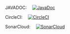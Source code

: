 JAVADOC: &emsp;[![JavaDoc](docs/javadoc.png)](https://mariangolea.github.io/familybudget.desktop/)  

CircleCI: &emsp;[![CircleCI](https://circleci.com/gh/mariangolea/familybudget.desktop/tree/main.svg?style=svg)](https://circleci.com/gh/mariangolea/familybudget.desktop/tree/main)  
  
SonarCloud: &emsp;[![SonarCloud](https://sonarcloud.io/api/project_badges/measure?project=mariangolea_familybudget.desktop&metric=alert_status)](https://sonarcloud.io/summary/new_code?id=mariangolea_familybudget.desktop)  
